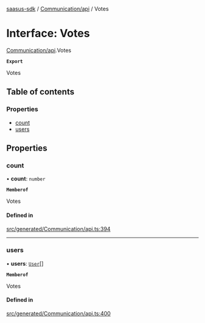 [saasus-sdk](../README.md) / [Communication/api](../modules/Communication_api.md) / Votes

# Interface: Votes

[Communication/api](../modules/Communication_api.md).Votes

**`Export`**

Votes

## Table of contents

### Properties

- [count](Communication_api.Votes.md#count)
- [users](Communication_api.Votes.md#users)

## Properties

### count

• **count**: `number`

**`Memberof`**

Votes

#### Defined in

[src/generated/Communication/api.ts:394](https://github.com/saasus-platform/saasus-sdk-javascript/blob/55abc15/src/generated/Communication/api.ts#L394)

___

### users

• **users**: [`User`](Communication_api.User.md)[]

**`Memberof`**

Votes

#### Defined in

[src/generated/Communication/api.ts:400](https://github.com/saasus-platform/saasus-sdk-javascript/blob/55abc15/src/generated/Communication/api.ts#L400)

